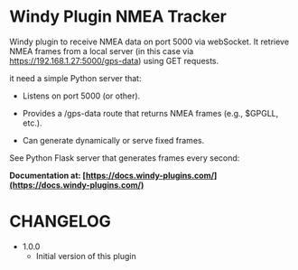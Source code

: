 # Windy Plugin NMEA Tracker

Windy plugin to receive NMEA data on port 5000 via webSocket.
It retrieve NMEA frames from a local server (in this case via https://192.168.1.27:5000/gps-data) using GET requests.

it need a simple Python server that:

- Listens on port 5000 (or other).

- Provides a /gps-data route that returns NMEA frames (e.g., $GPGLL, etc.).

- Can generate dynamically or serve fixed frames.

See Python Flask server that generates frames every second:

**Documentation at: [https://docs.windy-plugins.com/](https://docs.windy-plugins.com/)**

# CHANGELOG

-   1.0.0
    -   Initial version of this plugin
